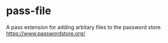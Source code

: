 # pass-file
A pass extension for adding arbitary files to the password store. https://www.passwordstore.org/
